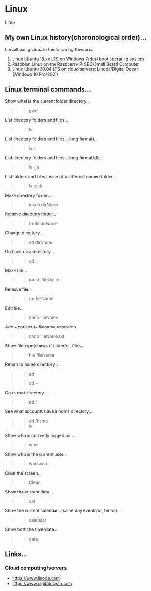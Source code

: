 # Linux  
Linux  

## My own Linux history(choronological order)...  

I recall using Linux in the following flavours...  

1. Linux Ubuntu 18.xx LTS on Windows 7/dual boot operating system  
2. Raspbian Linux on the Raspberry Pi SBC/Small Board Computer   
3. Linux Ubuntu 20.04 LTS on cloud servers: Linode/Digital Ocean  (Windows 10 Pro/2021)  

## Linux terminal commands...  

Show what is the current folder directory...  

>> pwd

List directory folders and files...  

>>ls

List directory folders and files...(long format)...   

>>ls -l  

List directory folders and files...(long format/all)...   

>>ls -la    

List folders and files inside of a different named folder...    

>>ls test/  

Make directory folder...  

>> mkdir dirName  

Remove directory folder...  

>> rmdir dirName  

Change directory...  

>>cd dirName  

Go back up a directory...  

>>cd ..  

Make file...  

>> touch fileName  

Remove file...  

>> rm fileName  

Edit file...    

>> nano fileName   

Add -(optional)- filename extension...   

>> nano fileName.txt  

Show file type(shows if folder/or, file)...      

>> file fileName  

Return to home directory...   

>> cd  

>> cd ~  

Go to root directory...  

>> cd /  

See what accounts have a home directory...  

>> cd /home  
>> ls  

Show who is currently logged on...  

>> who    

Show who is the current user...  

>> who am i  

Clear the screen...  

>> Clear  

Show the current date...  

>> cal  

Show the current calendar...(same day events/or, births)...  

>> calendar  

Show both the time/date...  

>> date  






 








## Links...  

### Cloud computing/servers  

- https://www.linode.com  
- https://www.digitalocean.com  
